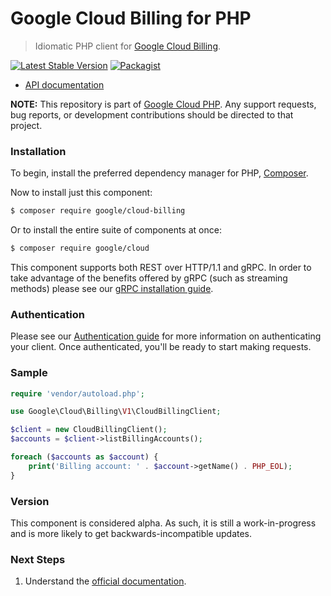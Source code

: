# Google Cloud Billing for PHP

> Idiomatic PHP client for [Google Cloud Billing](https://cloud.google.com/billing).

[![Latest Stable Version](https://poser.pugx.org/google/cloud-billing/v/stable)](https://packagist.org/packages/google/cloud-billing) [![Packagist](https://img.shields.io/packagist/dm/google/cloud-billing.svg)](https://packagist.org/packages/google/cloud-billing)

* [API documentation](http://googleapis.github.io/google-cloud-php/#/docs/cloud-billing/latest/billing/readme)

**NOTE:** This repository is part of [Google Cloud PHP](https://github.com/googleapis/google-cloud-php). Any
support requests, bug reports, or development contributions should be directed to
that project.

### Installation

To begin, install the preferred dependency manager for PHP, [Composer](https://getcomposer.org/).

Now to install just this component:

```sh
$ composer require google/cloud-billing
```

Or to install the entire suite of components at once:

```sh
$ composer require google/cloud
```

This component supports both REST over HTTP/1.1 and gRPC. In order to take advantage of the benefits offered by gRPC (such as streaming methods)
please see our [gRPC installation guide](https://cloud.google.com/php/grpc).

### Authentication

Please see our [Authentication guide](https://github.com/googleapis/google-cloud-php/blob/master/AUTHENTICATION.md) for more information
on authenticating your client. Once authenticated, you'll be ready to start making requests.

### Sample

```php
require 'vendor/autoload.php';

use Google\Cloud\Billing\V1\CloudBillingClient;

$client = new CloudBillingClient();
$accounts = $client->listBillingAccounts();

foreach ($accounts as $account) {
    print('Billing account: ' . $account->getName() . PHP_EOL);
}
```

### Version

This component is considered alpha. As such, it is still a work-in-progress and is more likely to get backwards-incompatible updates.

### Next Steps

1. Understand the [official documentation](https://cloud.google.com/billing/docs).
